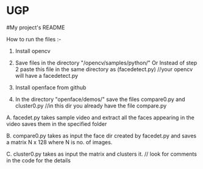 # UGP

#My project's README

How to run the files :-

1) Install opencv

2) Save files in the directory "/opencv/samples/python/" Or Instead of step 2 paste this file in the same directory as (facedetect.py) //your opencv will have a facedetect.py

3) Install openface from github

4) In the directory "openface/demos/" save the files compare0.py and cluster0.py //in this dir you already have the file compare.py

A. facedet.py takes sample video and extract all the faces appearing in the video saves them in the specified folder

B. compare0.py takes as input the face dir created by facedet.py and saves a matrix N x 128 where N is no. of images.

C. cluster0.py takes as input the matrix and clusters it. // look for comments in the code for the details

